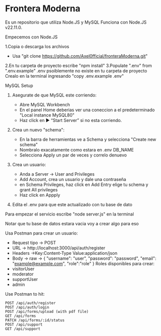 # Frontera Moderna

Es un repositorio que utiliza Node.JS y MySQL
Funciona con Node.JS v22.11.0.

Empecemos con Node.JS

1.Copia o descarga los archivos
- Usa "git clone https://github.com/Axel0fficial/fronteraModerna.git"

2.En tu carpeta de proyecto escribe "npm install"
3.Populate ".env" from ".env.example"
.env psoiblemente no existe en tu carpeta de proyecto 
Crealo en la terminal ingresando "copy .env.example .env"

MySQL Setup

1. Asegurate de que MySQL este corriendo:
   - Abre MySQL Workbench
   - En el panel Home deberias ver una coneccion a el predeterminado "Local instance MySQL80"
   - Haz click en ▶️ “Start Server” si no esta corriendo.

2. Crea un nuevo "schema":
   - En la barra de herramientas ve a Schema y selecciona "Create new schema"
   - Nombralo exacatamente como estara en .env DB_NAME
   - Selecciona Apply un par de veces y correlo denuevo
  
3. Crea un usuario:
   - Anda a Server -> User and Privileges
   - Add Account, crea un usuario y dale una contraseña
   - en Schema Privileges, haz click en Add Entry elige tu schema y grant All privileges
   - Haz click en Appply

4. Edita el .env para que este actualizado con tu base de dato


Para empezar el servicio escribe "node server.js" en la terminal

Notar que tu base de datos estara vacia voy a crear algo para eso 

Usa Postman para crear un usuario:
 - Request tipo -> POST
 - URL -> http://localhost:3000/api/auth/register
 - Headers ->Key:Content-Type   Value:application/json
 - Body -> raw -> 
      {
        "username": "user",
        "password": "password",
        "email": "example@example.com",
        "role":"role"
      }
Roles disponibles para crear:
 - visitorUser
 - moderator
 - supportUser
 - admin

Use Postman to hit:

    POST /api/auth/register
    POST /api/auth/login
    POST /api/forms/upload (with pdf file)
    GET /api/forms
    PATCH /api/forms/:id/status
    POST /api/support
    GET /api/support
